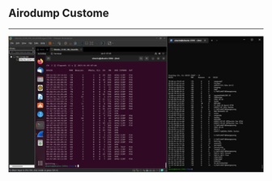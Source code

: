 ## Airodump Custome
---

<img src="https://github.com/aht7525/airodump_customes/blob/master/Airodump_exec.png?raw=true">
